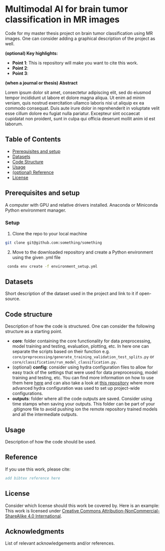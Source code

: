 # Multimodal AI for brain tumor classification in MR images 

Code for my master thesis project on brain tumor classification using MR images.
One can consider adding a graphical description of the project as well.
<!--<img src="README_graphical_abstract.png" width="300px" align="right" />-->

<!--[Link to publication](https://doi.org/10.3384/9789180757805) | [Link to citation bib](#reference)-->


**(optional) Key highlights:**
- **Point 1**: This is repository will make you want to cite this work.
- **Point 2**:
- **Point 3**:

**(when a journal or thesis) Abstract**

Lorem ipsum dolor sit amet, consectetur adipiscing elit, sed do eiusmod tempor incididunt ut labore et dolore magna aliqua. Ut enim ad minim veniam, quis nostrud exercitation ullamco laboris nisi ut aliquip ex ea commodo consequat. Duis aute irure dolor in reprehenderit in voluptate velit esse cillum dolore eu fugiat nulla pariatur. Excepteur sint occaecat cupidatat non proident, sunt in culpa qui officia deserunt mollit anim id est laborum.

## Table of Contents
- [Prerequisites and setup](#Prerequisites-and-setup)
- [Datasets](#datasets)
- [Code Structure](#code-structure)
- [Usage](#usage)
- [(optional) Reference](#reference)
- [License](#license)

## Prerequisites and setup
A computer with GPU and relative drivers installed.
Anaconda or Miniconda Python environment manager.

### Setup
1. Clone the repo to your local machine
```sh
git clone git@github.com:something/something
```
2. Move to the downloaded repository and create a Python environment using the given .yml file
  ```sh
   conda env create -f environment_setup.yml
   ```

## Datasets
Short description of the dataset used in the project and link to it if open-source. 

## Code structure
Description of how the code is structured. One can consider the following structure as a starting point.
- **core**: folder containing the core functionality for data preprocessing, model training and testing, evaluation, plotting, etc. In here one can separate the scripts based on their function e.g. `core/preprocessing/generate_training_validation_test_splits.py` or `core/classification/run_model_classification.py`.
- (optional) **config**: consider using hydra configuration files to allow for easy track of the settings that were used for data preprocessing, model training and testing, etc. You can find more information on how to use them here [here](https://hydra.cc/docs/intro/) and can also take a look at [this repository](https://github.com/IulianEmilTampu/BTB_DEEP_LEARNING) where more advanced hydra configuration was used to set up project-wide configurations.
- **outputs**: folder where all the code outputs are saved. Consider using time stamps when saving your outputs. This folder can be part of your .gitignore file to avoid pushing ion the remote repository trained models and all the intermediate outputs. 

## Usage
Description of how the code should be used.

## Reference
If you use this work, please cite:

```bibtex
add bibtex reference here
```

## License
Consider which license should this work be covered by. Here is an example:
This work is licensed under [Creative Commons Attribution-NonCommercial-ShareAlike 4.0 International](https://creativecommons.org/licenses/by-nc-sa/4.0/).

## Acknowledgments
List of relevant acknowledgements and/or references.